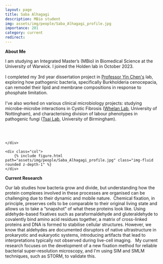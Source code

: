 ```yaml
---
layout: page
title: Saba Alhagagi
description: MBio student
img: assets/img/people/Saba_Alhagagi_profile.jpg
importance: 201
category: current
redirect: 
---
```

<div class="container">
  <div class="row">
    <div class="col">
<b>About Me</b>
<br>

I am studying an Integrated Master’s (MBio) in Biomedical Science at the University of Warwick. I joined the Holden lab in October 2023. 
<br>
<br>
I completed my 3rd year dissertation project in <a href="https://www.yinchenlab.org">Professor Yin Chen's</a> lab, exploring how pathogenic bacteria, specifically Burkholderia cenocepacia, can remodel their lipid and membrane compositions in response to phosphate limitation. 
<br>
<br>
I've also worked on various clinical microbiology projects: studying microbe-microbe interactions in Cystic Fibrosis (<a href="http://www.whelanlab.co.uk/research/">Whelan Lab</a>, University of Nottingham), and characterising division of labour phenotypes in pathogenic fungi (<a href="https://sites.google.com/view/tsailab/research?authuser=0">Tsai Lab</a>, University of Birmingham). 

<br>
<br>

    </div>

    <div class="col">
        {% include figure.html path="assets/img/people/Saba_Alhagagi_profile.jpg" class="img-fluid rounded z-depth-1" %}
    </div>
  </div>
  <div class="row">

  <b>Current Research</b>

Our lab studies how bacteria grow and divide, but understanding how the protein complexes involved in these processes are organised can be challenging due to their dynamic and mobile nature.  Chemical fixation, in principle, preserves cells to be comparable to their original living state and allows us to take a “snapshot” of what these proteins look like. Using aldehyde-based fixatives such as paraformaldehyde and gluteraldehyde to covalently bind amino acid residues together, a matrix of cross-linked proteins and DNA is formed to stabilise cellular structures. However, we know that aldehydes are documented disruptors of native ultrastructure in prokaryotic and eukaryotic systems, introducing artifacts that lead to interpretations typically not observed during live-cell imaging.   My current research focuses on the development of a new fixation method for reliable bacterial super-resolution microscopy, and I'm using SIM and SMLM techniques, such as STORM, to validate this. 

 </div>
</div>
